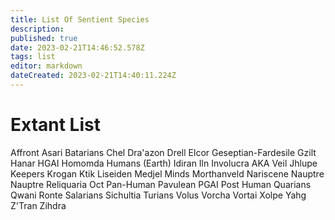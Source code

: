 ```yaml
---
title: List Of Sentient Species
description: 
published: true
date: 2023-02-21T14:46:52.578Z
tags: list
editor: markdown
dateCreated: 2023-02-21T14:40:11.224Z
---
```


# Extant List
Affront
Asari
Batarians
Chel
Dra'azon
Drell
Elcor
Geseptian-Fardesile
Gzilt
Hanar
HGAI
Homomda
Humans (Earth)
Idiran
Iln
Involucra AKA Veil
Jhlupe
Keepers
Krogan
Ktik
Liseiden
Medjel
Minds
Morthanveld
Nariscene
Nauptre
Nauptre Reliquaria
Oct
Pan-Human
Pavulean
PGAI
Post Human
Quarians
Qwani
Ronte
Salarians
Sichultia
Turians
Volus
Vorcha
Vortai
Xolpe
Yahg
Z'Tran
Zihdra